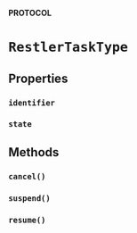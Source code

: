 **PROTOCOL**

# `RestlerTaskType`

## Properties
### `identifier`

### `state`

## Methods
### `cancel()`

### `suspend()`

### `resume()`
